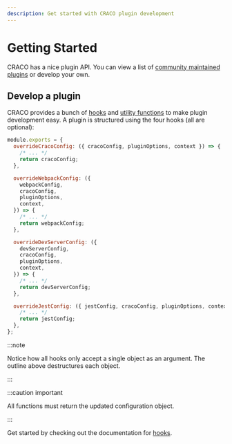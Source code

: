 ```yaml
---
description: Get started with CRACO plugin development
---
```


# Getting Started

CRACO has a nice plugin API. You can view a list of [community maintained plugins](/plugins) or develop your own.

## Develop a plugin

CRACO provides a bunch of [hooks](./hooks.md) and [utility functions](../../category/utility-functions) to make plugin development easy. A plugin is structured using the four hooks (all are optional):

```js title="craco-example-plugin.js"
module.exports = {
  overrideCracoConfig: ({ cracoConfig, pluginOptions, context }) => {
    /* ... */
    return cracoConfig;
  },

  overrideWebpackConfig: ({
    webpackConfig,
    cracoConfig,
    pluginOptions,
    context,
  }) => {
    /* ... */
    return webpackConfig;
  },

  overrideDevServerConfig: ({
    devServerConfig,
    cracoConfig,
    pluginOptions,
    context,
  }) => {
    /* ... */
    return devServerConfig;
  },

  overrideJestConfig: ({ jestConfig, cracoConfig, pluginOptions, context }) => {
    /* ... */
    return jestConfig;
  },
};
```

:::note

Notice how all hooks only accept a single object as an argument. The outline above destructures each object.

:::

:::caution important

All functions must return the updated configuration object.

:::

Get started by checking out the documentation for [hooks](./hooks.md).
